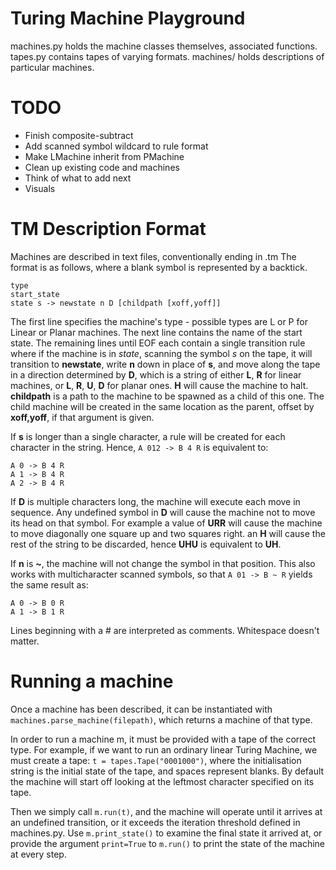 # Turing Machine Playground
machines.py holds the machine classes themselves, associated functions.
tapes.py contains tapes of varying formats.
machines/ holds descriptions of particular machines.

# TODO
* Finish composite-subtract
* Add scanned symbol wildcard to rule format
* Make LMachine inherit from PMachine
* Clean up existing code and machines
* Think of what to add next
* Visuals

# TM Description Format
Machines are described in text files, conventionally ending in .tm
The format is as follows, where a blank symbol is represented by a backtick.

    type
    start_state
    state s -> newstate n D [childpath [xoff,yoff]]

The first line specifies the machine's type - possible types are L or P for Linear or Planar machines.
The next line contains the name of the start state.
The remaining lines until EOF each contain a single transition rule where if the machine is in *state*, scanning the symbol *s* on the tape, it will transition to **newstate**, write **n** down in place of **s**, and move along the tape in a direction determined by **D**, which is a string of either **L**, **R** for linear machines, or **L**, **R**, **U**, **D** for planar ones. **H** will cause the machine to halt.
**childpath** is a path to the machine to be spawned as a child of this one. The child machine will be created in the same location as the parent, offset by **xoff,yoff**, if that argument is given.

If **s** is longer than a single character, a rule will be created for each character in the string. Hence, ```A 012 -> B 4 R``` is equivalent to:
```
A 0 -> B 4 R
A 1 -> B 4 R
A 2 -> B 4 R
```

If **D** is multiple characters long, the machine will execute each move in sequence. Any undefined symbol in **D** will cause the machine not to move its head on that symbol. For example a value of **URR** will cause the machine to move diagonally one square up and two squares right. an **H** will cause the rest of the string to be discarded, hence **UHU** is equivalent to **UH**. 

If **n** is **~**, the machine will not change the symbol in that position. This also works with multicharacter scanned symbols, so that ```A 01 -> B ~ R``` yields the same result as:
```
A 0 -> B 0 R
A 1 -> B 1 R
```

Lines beginning with a # are interpreted as comments. Whitespace doesn't matter.

# Running a machine
Once a machine has been described, it can be instantiated with `machines.parse_machine(filepath)`, which returns a machine of that type.

In order to run a machine m, it must be provided with a tape of the correct type. For example, if we want to run an ordinary linear Turing Machine, we must create a tape: `t = tapes.Tape("0001000")`, where the initialisation string is the initial state of the tape, and spaces represent blanks. By default the machine will start off looking at the leftmost character specified on its tape.

Then we simply call `m.run(t)`, and the machine will operate until it arrives at an undefined transition, or it exceeds the iteration threshold defined in machines.py. Use `m.print_state()` to examine the final state it arrived at, or provide the argument `print=True` to `m.run()` to print the state of the machine at every step. 